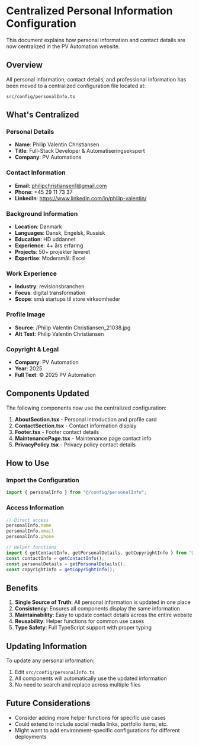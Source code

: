 # Centralized Personal Information Configuration

This document explains how personal information and contact details are now centralized in the PV Automation website.

## Overview

All personal information, contact details, and professional information has been moved to a centralized configuration file located at:
```
src/config/personalInfo.ts
```

## What's Centralized

### Personal Details
- **Name**: Philip Valentin Christiansen
- **Title**: Full-Stack Developer & Automatiseringsekspert
- **Company**: PV Automations

### Contact Information
- **Email**: philipchristiansen1@gmail.com
- **Phone**: +45 29 11 73 37
- **LinkedIn**: https://www.linkedin.com/in/philip-valentin/

### Background Information
- **Location**: Danmark
- **Languages**: Dansk, Engelsk, Russisk
- **Education**: HD uddannet
- **Experience**: 4+ års erfaring
- **Projects**: 50+ projekter leveret
- **Expertise**: Modersmål: Excel

### Work Experience
- **Industry**: revisionsbranchen
- **Focus**: digital transformation
- **Scope**: små startups til store virksomheder

### Profile Image
- **Source**: /Philip Valentin Christiansen_21038.jpg
- **Alt Text**: Philip Valentin Christiansen

### Copyright & Legal
- **Company**: PV Automation
- **Year**: 2025
- **Full Text**: © 2025 PV Automation

## Components Updated

The following components now use the centralized configuration:

1. **AboutSection.tsx** - Personal introduction and profile card
2. **ContactSection.tsx** - Contact information display
3. **Footer.tsx** - Footer contact details
4. **MaintenancePage.tsx** - Maintenance page contact info
5. **PrivacyPolicy.tsx** - Privacy policy contact details

## How to Use

### Import the Configuration
```typescript
import { personalInfo } from "@/config/personalInfo";
```

### Access Information
```typescript
// Direct access
personalInfo.name
personalInfo.email
personalInfo.phone

// Helper functions
import { getContactInfo, getPersonalDetails, getCopyrightInfo } from "@/config/personalInfo";
const contactInfo = getContactInfo();
const personalDetails = getPersonalDetails();
const copyrightInfo = getCopyrightInfo();
```

## Benefits

1. **Single Source of Truth**: All personal information is updated in one place
2. **Consistency**: Ensures all components display the same information
3. **Maintainability**: Easy to update contact details across the entire website
4. **Reusability**: Helper functions for common use cases
5. **Type Safety**: Full TypeScript support with proper typing

## Updating Information

To update any personal information:

1. Edit `src/config/personalInfo.ts`
2. All components will automatically use the updated information
3. No need to search and replace across multiple files

## Future Considerations

- Consider adding more helper functions for specific use cases
- Could extend to include social media links, portfolio items, etc.
- Might want to add environment-specific configurations for different deployments
